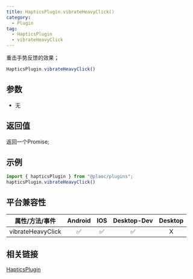 ```yaml
---
title: HapticsPlugin.vibrateHeavyClick()
category:
  - Plugin
tag:
  - HapticsPlugin
  - vibrateHeavyClick
---
```


重击手势反馈的效果；

```js
HapticsPlugin.vibrateHeavyClick()
```

## 参数

  - 无

## 返回值

  返回一个Promise;
  

## 示例
```js
import { hapticsPlugin } from "@plaoc/plugins";
hapticsPlugin.vibrateHeavyClick()
```

## 平台兼容性

| 属性/方法/事件 | Android | IOS | Desktop-Dev | Desktop |
|:------------:|:-------:|:---:|:-----------:|:-------:|
| vibrateHeavyClick | ✅       | ✅  | ✅         | X       |

## 相关链接

[HapticsPlugin](./index.md)


